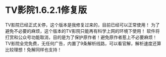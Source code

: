 # TV影院1.6.2.1修复版
TV影院已经正式关停，这个版本是我修复过来的，目前已经可以正常使用！
为了避免不必要的麻烦，这个版本的TV影院只能再有科学上网的环境下使用！
软件将打赏和公众号功能取消，目的是为了保护原作者！避免原作者惹上不必要麻烦！
TV影院全完免费，无任何广告，内置了9条解析线路，可以看官解，解析速度还算比较理想！免解同样也支持！
